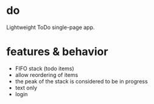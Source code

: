 # do

Lightweight ToDo single-page app.

# features & behavior

 - FIFO stack (todo items)
 - allow reordering of items
 - the peak of the stack is considered to be in progress
 - text only
 - login
